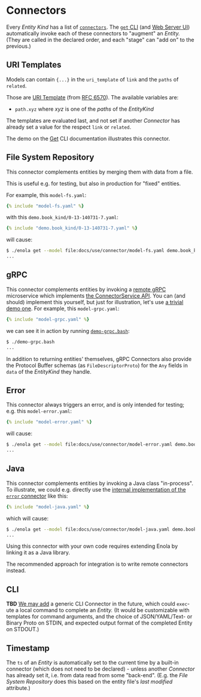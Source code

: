 <!--
    SPDX-License-Identifier: Apache-2.0

    Copyright 2023 The Enola <https://enola.dev> Authors

    Licensed under the Apache License, Version 2.0 (the "License");
    you may not use this file except in compliance with the License.
    You may obtain a copy of the License at

        https://www.apache.org/licenses/LICENSE-2.0

    Unless required by applicable law or agreed to in writing, software
    distributed under the License is distributed on an "AS IS" BASIS,
    WITHOUT WARRANTIES OR CONDITIONS OF ANY KIND, either express or implied.
    See the License for the specific language governing permissions and
    limitations under the License.
-->

# Connectors

Every _Entity Kind_ has a list of
[`connectors`](.././../dev/proto/core#connector). The
[`get` CLI](../get/index.md) (and [Web Server UI](../server/index.md))
automatically invoke each of these connectors to "augment" an _Entity._ (They
are called in the declared order, and each "stage" can "add on" to the
previous.)

<!-- There are different types of such connectors, each explained in one of the following sections. -->

## URI Templates

Models can contain `{...}` in the `uri_template` of `link` and the `paths` of
`related`.

Those are [URI Template](https://en.wikipedia.org/wiki/URI_Template) (from
[RFC 6570](https://datatracker.ietf.org/doc/html/rfc6570)). The available
variables are:

- `path.xyz` where _xyz_ is one of the _paths_ of the _EntityKind_

The templates are evaluated last, and not set if another _Connector_ has already
set a value for the respect `link` or `related`.

The demo on the [Get](../get/index.md) CLI documentation illustrates this connector.

## File System Repository

This connector complements entities by merging them with data from a file.

This is useful e.g. for testing, but also in production for "fixed" entities.

For example, this `model-fs.yaml`:

```yaml
{% include "model-fs.yaml" %}
```

with this `demo.book_kind/0-13-140731-7.yaml`:

```yaml
{% include "demo.book_kind/0-13-140731-7.yaml" %}
```

will cause:

```bash cd .././.././..
$ ./enola get --model file:docs/use/connector/model-fs.yaml demo.book_kind/0-13-140731-7
...
```

## gRPC

This connector complements entities by invoking a [remote gRPC](https://grpc.io) microservice
which implements [the ConnectorService API](.././../dev/proto/core#connectorservice). You can
(and should) implement this yourself, but just for illustration, let's use
[a trivial demo one](https://github.com/enola-dev/enola/blob/main/connectors/demo/src/main/java/dev/enola/demo/DemoConnector.java).
For example, this `model-grpc.yaml`:

```yaml
{% include "model-grpc.yaml" %}
```

we can see it in action by running [`demo-grpc.bash`](demo-grpc.bash):

```bash
$ ./demo-grpc.bash
...
```

In addition to returning entities' themselves, gRPC Connectors also provide the Protocol Buffer
schemas (as `FileDescriptorProto`) for the `Any` fields in `data` of the _EntityKind_ they handle.

## Error

This connector always triggers an error, and is only intended for testing; e.g.
this `model-error.yaml`:

```yaml
{% include "model-error.yaml" %}
```

will cause:

```bash $? cd .././.././..
$ ./enola get --model file:docs/use/connector/model-error.yaml demo.book_kind/0-13-140731-7
...
```

## Java

This connector complements entities by invoking a Java class "in-process".
To illustrate, we could e.g. directly use the
[internal implementation of the `error` connector](https://github.com/search?q=repo%3Aenola-dev%2Fenola+ErrorTestAspect.java&type=code)
like this:

```yaml
{% include "model-java.yaml" %}
```

which will cause:

```bash $? cd .././.././..
$ ./enola get --model file:docs/use/connector/model-java.yaml demo.book_kind/0-13-140731-7
...
```

Using this connector with your own code requires extending Enola by linking it
as a Java library.

<!-- Please contact us for consulting services if you are interesting in pursuing this. -->

The recommended approach for integration is to write remote connectors instead.

## CLI

**TBD** [We may add](https://github.com/enola-dev/enola/issues/167) a generic
CLI Connector in the future, which could `exec`-ute a local command to complete
an _Entity._ (It would be customizable with templates for command arguments, and
the choice of JSON/YAML/Text- or Binary Proto on STDIN, and expected output
format of the completed Entity on STDOUT.)

## Timestamp

The `ts` of an _Entity_ is automatically set to the current time by a built-in
connector (which does not need to be declared) - unless another _Connector_ has
already set it, i.e. from data read from some "back-end". (E.g. the _File System
Repository_ does this based on the entity file's _last modified_ attribute.)
